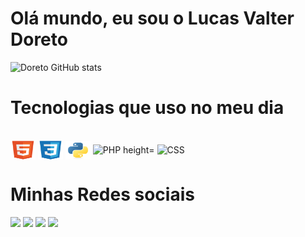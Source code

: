 <h1> Olá mundo, eu sou o Lucas Valter Doreto </h1>

![Doreto GitHub stats](https://github-readme-stats.vercel.app/api?username=devdoreto&show_icons=true&theme=dracula&count_private=true)


<h1>Tecnologias que uso no meu dia </h1>
<div style="display: inline_block"><br>
  <img align="center" alt="HTML" height="30" width="40" src="https://raw.githubusercontent.com/devicons/devicon/master/icons/html5/html5-original.svg">
  <img align="center" alt="CSS" height="30" width="40" src="https://raw.githubusercontent.com/devicons/devicon/master/icons/css3/css3-original.svg">
  <img align="center" alt="Python" height="30" width="40" src="https://raw.githubusercontent.com/devicons/devicon/master/icons/python/python-original.svg">
  <img align="center" alt="PHP height="30" width="40" 
src="https://cdn.jsdelivr.net/gh/devicons/devicon/icons/php/php-plain.svg" />
<img align="center" alt="CSS" height="30" width="40"
src="https://cdn.jsdelivr.net/gh/devicons/devicon/icons/mysql/mysql-original.svg" />
</div>


<h1>Minhas Redes sociais</h1>
<div>
  <a href="https://instagram.com/lucas_doreto?igshid=NzZlODBkYWE4Ng==" target="_blank"><img src="https://img.shields.io/badge/-Instagram-%23E4405F?style=for-the-badge&logo=instagram&logoColor=white" target="_blank"></a>
 <a href="[https://discord.gg/wagxzStdcR](https://discord.gg/vTH8vf4r)" target="_blank"><img src="https://img.shields.io/badge/Discord-7289DA?style=for-the-badge&logo=discord&logoColor=white" target="_blank"></a> 
  <a href = "mailto:lucasdoreto1@gmail.com"><img src="https://img.shields.io/badge/-Gmail-%23333?style=for-the-badge&logo=gmail&logoColor=white" target="_blank"></a>
  <a href="https://www.linkedin.com/in/lucas-doreto" target="_blank"><img src="https://img.shields.io/badge/-LinkedIn-%230077B5?style=for-the-badge&logo=linkedin&logoColor=white" target="_blank"></a> 

</div>








